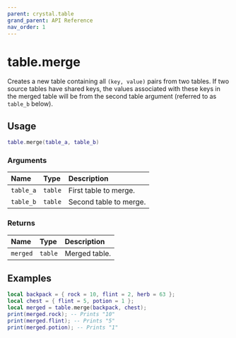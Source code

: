```yaml
---
parent: crystal.table
grand_parent: API Reference
nav_order: 1
---
```


# table.merge

Creates a new table containing all `(key, value)` pairs from two tables. If two source tables have shared keys, the values associated with these keys in the merged table will be from the second table argument (referred to as `table_b` below).

## Usage

```lua
table.merge(table_a, table_b)
```

### Arguments

| Name      | Type    | Description            |
| :-------- | :------ | :--------------------- |
| `table_a` | `table` | First table to merge.  |
| `table_b` | `table` | Second table to merge. |

### Returns

| Name     | Type    | Description   |
| :------- | :------ | :------------ |
| `merged` | `table` | Merged table. |

## Examples

```lua
local backpack = { rock = 10, flint = 2, herb = 63 };
local chest = { flint = 5, potion = 1 };
local merged = table.merge(backpack, chest);
print(merged.rock); -- Prints "10"
print(merged.flint); -- Prints "5"
print(merged.potion); -- Prints "1"
```

